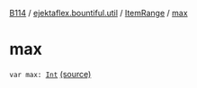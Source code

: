 [B114](../../index.md) / [ejektaflex.bountiful.util](../index.md) / [ItemRange](index.md) / [max](./max.md)

# max

`var max: `[`Int`](https://kotlinlang.org/api/latest/jvm/stdlib/kotlin/-int/index.html) [(source)](https://github.com/ejektaflex/Bountiful/tree/develop/src/main/kotlin/ejektaflex/bountiful/util/ItemRange.kt#L6)